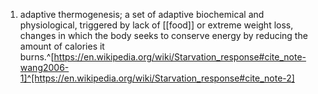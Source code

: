 1. adaptive thermogenesis; a set of adaptive biochemical and physiological, triggered by lack of [[food]] or extreme weight loss, changes in which the body seeks to conserve energy by reducing the amount of calories it burns.^[https://en.wikipedia.org/wiki/Starvation_response#cite_note-wang2006-1]^[https://en.wikipedia.org/wiki/Starvation_response#cite_note-2]